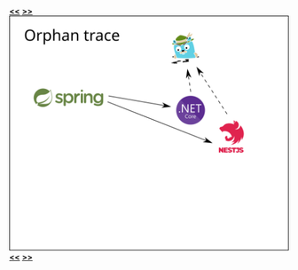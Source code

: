 [**&lt;&lt;**](diagram-1-a.md) [**&gt;&gt;**](diagram-2-a.md)    
![alt text](diagram-1-b.png)    
[**&lt;&lt;**](diagram-1-a.md) [**&gt;&gt;**](diagram-2-a.md)    